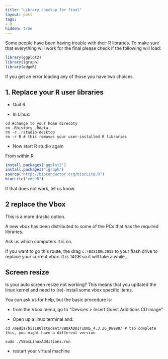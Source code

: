 ```yaml
---
title: "Library checkup for final"
layout: post
tags:
- R
hidden: true
---
```


Some people have been having trouble with their R libraries.  To make sure that everything will work for the final please check if the following will load:


```r
library(ggplot2)
library(igraph)
library(edgeR)
```

If you get an error loading any of those you have two choices.

## 1. Replace your R user libraries

* Quit R

* In Linux:

```
cd #change to your home direcoty
rm .Rhistory .Rdata
rm -r .rstudio-desktop
rm -r R # this removes your user-installed R libraries
```

* Now start R studio again

From within R


```r
install.packages("ggplot2")
install.packages("igraph")
source("http://bioconductor.org/biocLite.R")
biocLite("edgeR")
```

If that does not work, let us know.

## 2 replace the Vbox

This is a more drastic option.

A new vbox has been distributed to some of the PCs that has the required libraries.

Ask us which computers it is on.

If you want to go this route, the drag `c:\BIS180L2015` to your flash drive to replace your current vbox.  It is 14GB so it will take a while...

## Screen resize

Is your auto screen resize not working?  This means that you updated the linux kernel and need to (re)-install some vbox specific items.

You can ask us for help, but the basic procedure is:

* from the Vbox menu, go to "Devices > Insert Guest Additions CD image"

* Open up a linux terminal and:

```
cd /media/bis180lstudent/VBOXADDITIONS_4.3.26_98988/ # tab complete this, you might have a different version

sudo ./VBoxLinuxAdditions.run
```

* restart your virtual machine

